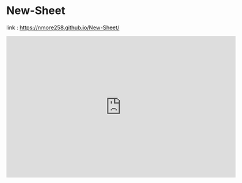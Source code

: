# New-Sheet

link : https://nmore258.github.io/New-Sheet/

<iframe width="600" height="371" seamless frameborder="0" scrolling="no" src="https://docs.google.com/spreadsheets/d/1AAZ9UPrd9e6q86dGQrC5Ili2IErfSANo5_BeKKOIAgA/pubchart?oid=770276109&amp;format=interactive"></iframe>
